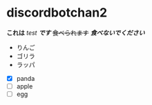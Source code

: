 # discordbotchan2
**これは**
_test_
**_です_**
~~食べられます~~
***食べないでください***
- りんご
- ゴリラ
- ラッパ
- [x] panda
- [ ] apple
- [ ] egg
